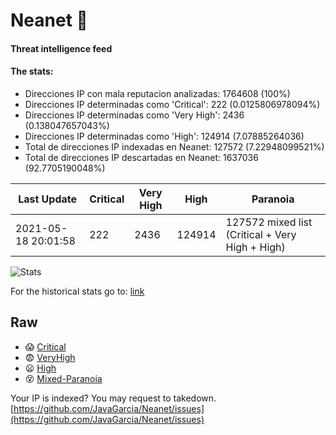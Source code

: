 # Neanet :hocho:
#### Threat intelligence feed
#### The stats:

- Direcciones IP con mala reputacion analizadas: 1764608 (100%)
- Direcciones IP determinadas como 'Critical':  222 (0.0125806978094%)
- Direcciones IP determinadas como 'Very High':  2436 (0.138047657043%)
- Direcciones IP determinadas como 'High':  124914 (7.07885264036)
- Total de direcciones IP indexadas en Neanet:  127572 (7.22948099521%)
- Total de direcciones IP descartadas en Neanet:  1637036 (92.7705190048%)

| Last Update | Critical | Very High | High | Paranoia |
| --- | --- | --- | --- | --- |
| 2021-05-18 20:01:58 | 222 | 2436 | 124914 | 127572 mixed list (Critical + Very High + High)|

![Stats](https://docs.google.com/spreadsheets/d/e/2PACX-1vSnaNMIXVabIpDJjufMlzH7poXnshF3mgd8Is1g9ytUEzVsP5my4Trn8f-xkoLLQ38xpL3HtmUexLo6/pubchart?oid=501124687&format=image)

For the historical stats go to: [link](/stats.csv)
## Raw
- :scream: [Critical](https://raw.githubusercontent.com/JavaGarcia/Neanet/master/blacklists/neanet_critical.txt)
- :fearful: [VeryHigh](https://raw.githubusercontent.com/JavaGarcia/Neanet/master/blacklists/neanet_veryHigh.txtt)
- :frowning: [High](https://raw.githubusercontent.com/JavaGarcia/Neanet/master/blacklists/neanet_high.txt)
- :dizzy_face: [Mixed-Paranoia](https://raw.githubusercontent.com/JavaGarcia/Neanet/master/blacklists/neanet_all.txt)


Your IP is indexed? You may request to takedown. [https://github.com/JavaGarcia/Neanet/issues](https://github.com/JavaGarcia/Neanet/issues)





























































































































































































































































































































































































































































































































































































































































































































































































































































































































































































































































































































































































































































































































































































































































































































































































































































































































































































































































































































































































































































































































































































































































































































































































































































































































































































































































































































































































































































































































































































































































































































































































































































































































































































































































































































































































































































































































































































































































































































































































































































































































































































































































































































































































































































































































































































































































































































































































































































































































































































































































































































































































































































































































































































































































































































































































































































































































































































































































































































































































































































































































































































































































































































































































































































































































































































































































